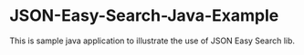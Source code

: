 # JSON-Easy-Search-Java-Example
This is sample java application to illustrate the use of JSON Easy Search lib.
